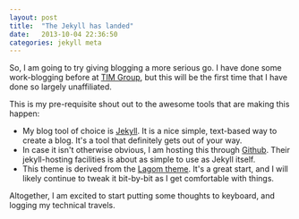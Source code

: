 ```yaml
---
layout: post
title:  "The Jekyll has landed"
date:   2013-10-04 22:36:50
categories: jekyll meta
---
```


So, I am going to try giving blogging a more serious go. I have done some work-blogging before at [TIM Group][timgroup-blog], but this will be the first time that I have done so largely unaffiliated.

This is my pre-requisite shout out to the awesome tools that are making this happen:
* My blog tool of choice is [Jekyll][jekyll]. It is a nice simple, text-based way to create a blog. It's a tool that definitely gets out of your way.
* In case it isn't otherwise obvious, I am hosting this through [Github][github]. Their jekyll-hosting facilities is about as simple to use as Jekyll itself.
* This theme is derived from the [Lagom theme][lagom]. It's a great start, and I will likely continue to tweak it bit-by-bit as I get comfortable with things.

Altogether, I am excited to start putting some thoughts to keyboard, and logging my technical travels.

[jekyll]:    http://jekyllrb.com
[timgroup-blog]: https://devblog.timgroup.com/author/jlarsen/
[github]: https://github.com/jasonklarsen/jasonklarsen.github.io
[lagom]: https://github.com/swanson/lagom
